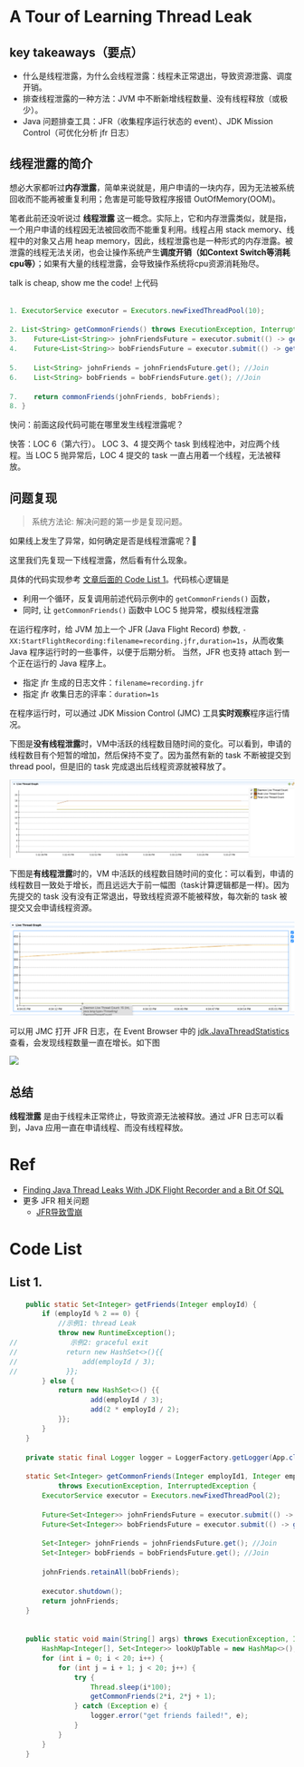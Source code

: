 # A Tour of Learning Thread Leak

## key takeaways（要点）
* 什么是线程泄露，为什么会线程泄露：线程未正常退出，导致资源泄露、调度开销。
* 排查线程泄露的一种方法：JVM 中不断新增线程数量、没有线程释放（或极少）。
* Java 问题排查工具：JFR（收集程序运行状态的 event）、JDK Mission Control（可优化分析 jfr 日志）


## 线程泄露的简介
想必大家都听过**内存泄露**，简单来说就是，用户申请的一块内存，因为无法被系统回收而不能再被重复利用；危害是可能导致程序报错 OutOfMemory(OOM)。

笔者此前还没听说过 **线程泄露** 这一概念。实际上，它和内存泄露类似，就是指，一个用户申请的线程因无法被回收而不能重复利用。线程占用 stack memory、线程中的对象又占用 heap memory，因此，线程泄露也是一种形式的内存泄露。被泄露的线程无法关闭，也会让操作系统产生**调度开销（如Context Switch等消耗cpu等）**；如果有大量的线程泄露，会导致操作系统将cpu资源消耗殆尽。

talk is cheap, show me the code! 上代码
```java

1. ExecutorService executor = Executors.newFixedThreadPool(10);

2. List<String> getCommonFriends() throws ExecutionException, InterruptedException = {
3.    Future<List<String>> johnFriendsFuture = executor.submit(() -> getFriends("John"));
4.    Future<List<String>> bobFriendsFuture = executor.submit(() -> getFriends("Bob")); 

5.    List<String> johnFriends = johnFriendsFuture.get(); //Join
6.    List<String> bobFriends = bobFriendsFuture.get(); //Join 

7.    return commonFriends(johnFriends, bobFriends);
8. }
```

快问：前面这段代码可能在哪里发生线程泄露呢？

快答：LOC 6（第六行）。 LOC 3、4 提交两个 task 到线程池中，对应两个线程。当 LOC 5 抛异常后，LOC 4 提交的 task 一直占用着一个线程，无法被释放。


## 问题复现
> 系统方法论: 解决问题的第一步是复现问题。

如果线上发生了异常，如何确定是否是线程泄露呢？🤔 

这里我们先复现一下线程泄露，然后看有什么现象。

具体的代码实现参考 <a href="#list1"> 文章后面的 Code List 1</a>。代码核心逻辑是

* 利用一个循环，反复调用前述代码示例中的 `getCommonFriends()` 函数，
* 同时, 让 `getCommonFriends()` 函数中 LOC 5 抛异常，模拟线程泄露

在运行程序时，给 JVM 加上一个 JFR (Java Flight Record) 参数, `-XX:StartFlightRecording:filename=recording.jfr,duration=1s`，从而收集 Java 程序运行时的一些事件，以便于后期分析。 当然，JFR 也支持 attach 到一个正在运行的 Java 程序上。

* 指定 jfr 生成的日志文件：`filename=recording.jfr`
* 指定 jfr 收集日志的评率：`duration=1s`

在程序运行时，可以通过 JDK Mission Control (JMC) 工具**实时观察**程序运行情况。

下图是**没有线程泄露**时，VM中活跃的线程数目随时间的变化。可以看到，申请的线程数目有个短暂的增加，然后保持不变了。因为虽然有新的 task 不断被提交到 thread pool，但是旧的 task 完成退出后线程资源就被释放了。

![picture 1](../../../image/java_scala/threadLeakInvestigate/normal_LiveThreadGraph.png)  

下图是**有线程泄露**时的，VM 中活跃的线程数目随时间的变化：可以看到，申请的线程数目一致处于增长，而且远远大于前一幅图（task计算逻辑都是一样)。因为先提交的 task 没有没有正常退出，导致线程资源不能被释放，每次新的 task 被提交又会申请线程资源。

![picture 0](../../../image/java_scala/threadLeakInvestigate/threadLeak_LiveThreadGraph.png) 


可以用 JMC 打开 JFR 日志，在 Event Browser 中的 [jdk.JavaThreadStatistics](https://bestsolution-at.github.io/jfr-doc/openjdk-17.html#jdk.JavaThreadStatistics) 查看，会发现线程数量一直在增长。如下图

![](https://www.morling.dev/images/thread_leak_analysis.png)


## 总结
**线程泄露** 是由于线程未正常终止，导致资源无法被释放。通过 JFR 日志可以看到，Java 应用一直在申请线程、而没有线程释放。

# Ref
* [Finding Java Thread Leaks With JDK Flight Recorder and a Bit Of SQL]
* 更多 JFR 相关问题
  * [JFR导致雪崩](https://heapdump.cn/article/2068590)

[Finding Java Thread Leaks With JDK Flight Recorder and a Bit Of SQL]: https://www.morling.dev/blog/finding-java-thread-leaks-with-jdk-flight-recorder-and-bit-of-sql/


# Code List

## List 1. <a name='list1'></a>

```java
    public static Set<Integer> getFriends(Integer employId) {
        if (employId % 2 == 0) {
            //示例1: thread Leak
            throw new RuntimeException();
//             示例2: graceful exit
//            return new HashSet<>(){{
//                add(employId / 3);
//            }};
        } else {
            return new HashSet<>() {{
                    add(employId / 3);
                    add(2 * employId / 2);
            }};
        }
    }

    private static final Logger logger = LoggerFactory.getLogger(App.class);

    static Set<Integer> getCommonFriends(Integer employId1, Integer employId2)
            throws ExecutionException, InterruptedException {
        ExecutorService executor = Executors.newFixedThreadPool(2);

        Future<Set<Integer>> johnFriendsFuture = executor.submit(() -> getFriends(employId1));
        Future<Set<Integer>> bobFriendsFuture = executor.submit(() -> getFriends(employId2));

        Set<Integer> johnFriends = johnFriendsFuture.get(); //Join
        Set<Integer> bobFriends = bobFriendsFuture.get(); //Join

        johnFriends.retainAll(bobFriends);

        executor.shutdown();
        return johnFriends;
    }


    public static void main(String[] args) throws ExecutionException, InterruptedException {
        HashMap<Integer[], Set<Integer>> lookUpTable = new HashMap<>();
        for (int i = 0; i < 20; i++) {
            for (int j = i + 1; j < 20; j++) {
                try {
                    Thread.sleep(i*100);
                    getCommonFriends(2*i, 2*j + 1);
                } catch (Exception e) {
                    logger.error("get friends failed!", e);
                }
            }
        }
    }

```